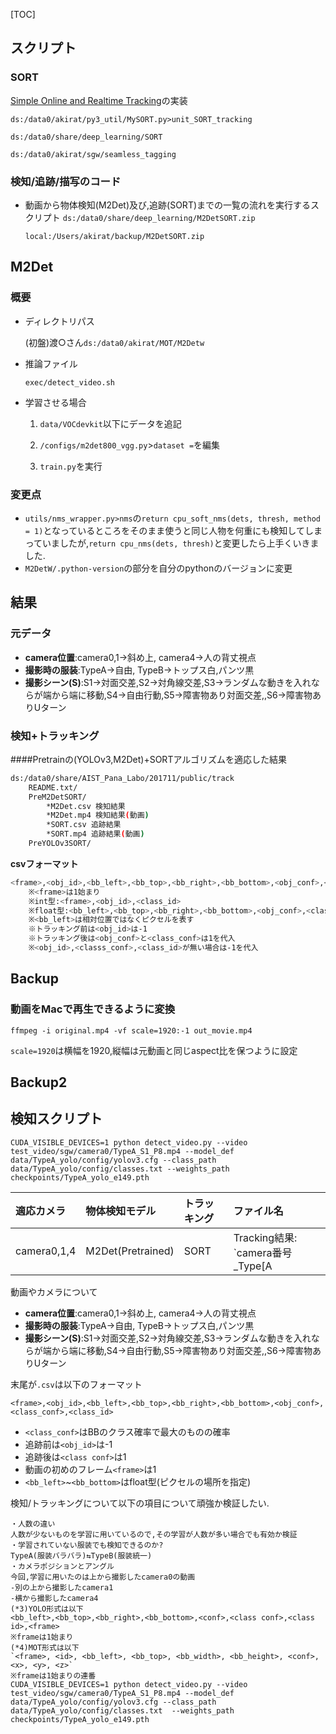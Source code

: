 [TOC]

## スクリプト

### SORT

[Simple Online and Realtime Tracking](https://arxiv.org/abs/1602.00763)の実装

`ds:/data0/akirat/py3_util/MySORT.py>unit_SORT_tracking`

`ds:/data0/share/deep_learning/SORT`

`ds:/data0/akirat/sgw/seamless_tagging`



### 検知/追跡/描写のコード

* 動画から物体検知(M2Det)及び,追跡(SORT)までの一覧の流れを実行するスクリプト
  `ds:/data0/share/deep_learning/M2DetSORT.zip`

  `local:/Users/akirat/backup/M2DetSORT.zip`



## M2Det

### 概要

* ディレクトリパス

  (初盤)渡○さん`ds:/data0/akirat/MOT/M2Detw`

* 推論ファイル

  `exec/detect_video.sh`

* 学習させる場合

  1. `data/VOCdevkit`以下にデータを追記
  
  2. `/configs/m2det800_vgg.py`>`dataset =`を編集
  
  3. `train.py`を実行
  
     

### 変更点

* `utils/nms_wrapper.py>nms`の`return cpu_soft_nms(dets, thresh, method = 1)`となっているところをそのまま使うと同じ人物を何重にも検知してしまっていましたが,`return cpu_nms(dets, thresh)`と変更したら上手くいきました.
* `M2DetW/.python-version`の部分を自分のpythonのバージョンに変更



## 結果

### 元データ

- **camera位置**:camera0,1→斜め上, camera4→人の背丈視点
- **撮影時の服装**:TypeA→自由, TypeB→トップス白,パンツ黒
- **撮影シーン(S)**:S1→対面交差,S2→対角線交差,S3→ランダムな動きを入れならが端から端に移動,S4→自由行動,S5→障害物あり対面交差,,S6→障害物ありUターン



### 検知+トラッキング

####Pretrainの(YOLOv3,M2Det)+SORTアルゴリズムを適応した結果

``` bash
ds:/data0/share/AIST_Pana_Labo/201711/public/track
	README.txt/
	PreM2DetSORT/
		*M2Det.csv 検知結果
		*M2Det.mp4 検知結果(動画)
		*SORT.csv 追跡結果
		*SORT.mp4 追跡結果(動画)
	PreYOLOv3SORT/
```

**csvフォーマット**

```bash
<frame>,<obj_id>,<bb_left>,<bb_top>,<bb_right>,<bb_bottom>,<obj_conf>,<class_conf>,<class_id>
	※<frame>は1始まり
	※int型:<frame>,<obj_id>,<class_id>
	※float型:<bb_left>,<bb_top>,<bb_right>,<bb_bottom>,<obj_conf>,<class_conf>
	※<bb_left>は相対位置ではなくピクセルを表す
	※トラッキング前は<obj_id>は-1
	※トラッキング後は<obj_conf>と<class_conf>は1を代入
	※<obj_id>,<classs_conf>,<class_id>が無い場合は-1を代入
```



## Backup

### 動画をMacで再生できるように変換

```
ffmpeg -i original.mp4 -vf scale=1920:-1 out_movie.mp4
```

`scale=1920`は横幅を1920,縦幅は元動画と同じaspect比を保つように設定



## Backup2



## 検知スクリプト

```
CUDA_VISIBLE_DEVICES=1 python detect_video.py --video test_video/sgw/camera0/TypeA_S1_P8.mp4 --model_def data/TypeA_yolo/config/yolov3.cfg --class_path data/TypeA_yolo/config/classes.txt --weights_path checkpoints/TypeA_yolo_e149.pth
```



| 適応カメラ  | 物体検知モデル    | トラッキング | ファイル名                                                   |
| :---------- | :---------------- | :----------- | :----------------------------------------------------------- |
| camera0,1,4 | M2Det(Pretrained) | SORT         | Tracking結果: `camera番号_Type[A|B]_S(シーン番号)_P(撮影人数)_Pretrain_M2Det_M2DetSort.[mp4|csv]` 検知結果 `camera番号_Type[A|B]_S(シーン番号)_P(撮影人数)_Pretrain_M2Det.[csv|mp4]` |

動画やカメラについて

- **camera位置**:camera0,1→斜め上, camera4→人の背丈視点
- **撮影時の服装**:TypeA→自由, TypeB→トップス白,パンツ黒
- **撮影シーン(S)**:S1→対面交差,S2→対角線交差,S3→ランダムな動きを入れならが端から端に移動,S4→自由行動,S5→障害物あり対面交差,,S6→障害物ありUターン

末尾が`.csv`は以下のフォーマット

```
<frame>,<obj_id>,<bb_left>,<bb_top>,<bb_right>,<bb_bottom>,<obj_conf>,<class_conf>,<class_id>
```

- `<class_conf>`はBBのクラス確率で最大のものの確率
- 追跡前は`<obj_id>`は-1
- 追跡後は`<class conf>`は1
- 動画の初めのフレーム`<frame>`は1
- `<bb_left>`~`<bb_bottom>`はfloat型(ピクセルの場所を指定)



検知/トラッキングについて以下の項目について頑強か検証したい.

```
・人数の違い
人数が少ないものを学習に用いているので,その学習が人数が多い場合でも有効か検証
・学習されていない服装でも検知できるのか?
TypeA(服装バラバラ)⇆TypeB(服装統一)
・カメラポジションとアングル
今回,学習に用いたのは上から撮影したcamera0の動画
-別の上から撮影したcamera1
-横から撮影したcamera4
(*3)YOLO形式は以下
<bb_left>,<bb_top>,<bb_right>,<bb_bottom>,<conf>,<class conf>,<class id>,<frame>
※frameは1始まり
(*4)MOT形式は以下
`<frame>, <id>, <bb_left>, <bb_top>, <bb_width>, <bb_height>, <conf>, <x>, <y>, <z>`
※frameは1始まりの連番
CUDA_VISIBLE_DEVICES=1 python detect_video.py --video test_video/sgw/camera0/TypeA_S1_P8.mp4 --model_def data/TypeA_yolo/config/yolov3.cfg --class_path data/TypeA_yolo/config/classes.txt  --weights_path checkpoints/TypeA_yolo_e149.pth
```
